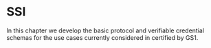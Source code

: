# SSI 

In this chapter we develop the basic protocol and verifiable credential schemas for the use cases currently considered in certified by GS1.